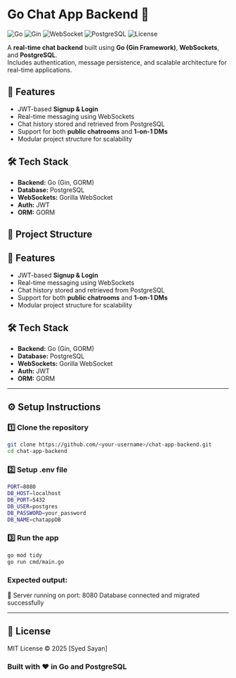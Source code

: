 # Go Chat App Backend 💬

![Go](https://img.shields.io/badge/Go-1.21-blue)
![Gin](https://img.shields.io/badge/Framework-Gin-green)
![WebSocket](https://img.shields.io/badge/RealTime-WebSockets-orange)
![PostgreSQL](https://img.shields.io/badge/Database-PostgreSQL-blue)
![License](https://img.shields.io/badge/License-MIT-lightgrey)

A **real-time chat backend** built using **Go (Gin Framework)**, **WebSockets**, and **PostgreSQL**.  
Includes authentication, message persistence, and scalable architecture for real-time applications.

## 🚀 Features
- JWT-based **Signup & Login**
- Real-time messaging using WebSockets
- Chat history stored and retrieved from PostgreSQL
- Support for both **public chatrooms** and **1-on-1 DMs**
- Modular project structure for scalability

## 🛠️ Tech Stack
- **Backend:** Go (Gin, GORM)
- **Database:** PostgreSQL
- **WebSockets:** Gorilla WebSocket
- **Auth:** JWT
- **ORM:** GORM

## 🧩 Project Structure
## 🚀 Features
- JWT-based **Signup & Login**
- Real-time messaging using WebSockets
- Chat history stored and retrieved from PostgreSQL
- Support for both **public chatrooms** and **1-on-1 DMs**
- Modular project structure for scalability

## 🛠️ Tech Stack
- **Backend:** Go (Gin, GORM)
- **Database:** PostgreSQL
- **WebSockets:** Gorilla WebSocket
- **Auth:** JWT
- **ORM:** GORM

---

## ⚙️ Setup Instructions

### 1️⃣ Clone the repository
```bash
git clone https://github.com/<your-username>/chat-app-backend.git
cd chat-app-backend
```

### 2️⃣ Setup .env file
```bash
PORT=8080
DB_HOST=localhost
DB_PORT=5432
DB_USER=postgres
DB_PASSWORD=your_password
DB_NAME=chatappDB
```

### 3️⃣ Run the app
```bash
go mod tidy
go run cmd/main.go
```

### Expected output:
🚀 Server running on port: 8080
Database connected and migrated successfully

--- 
## 📜 License
MIT License © 2025 [Syed Sayan]

### Built with ❤️ in Go and PostgreSQL